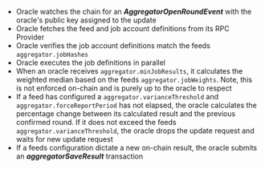 - Oracle watches the chain for an **_AggregatorOpenRoundEvent_** with the
  oracle's public key assigned to the update
- Oracle fetches the feed and job account definitions from its RPC Provider
- Oracle verifies the job account definitions match the feeds
  `aggregator.jobHashes`
- Oracle executes the job definitions in parallel
- When an oracle receives `aggregator.minJobResults`, it calculates the weighted
  median based on the feeds `aggregator.jobWeights`. Note, this is not enforced
  on-chain and is purely up to the oracle to respect
- If a feed has configured a `aggregator.varianceThreshold` and
  `aggregator.forceReportPeriod` has not elapsed, the oracle calculates the
  percentage change between its calculated result and the previous confirmed
  round. If it does not exceed the feeds `aggregator.varianceThreshold`, the
  oracle drops the update request and waits for new update request
- If a feeds configuration dictate a new on-chain result, the oracle submits an
  **_aggregatorSaveResult_** transaction